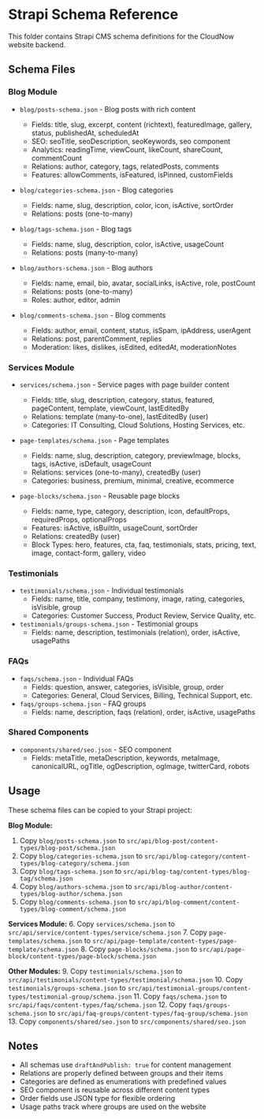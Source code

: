 # Strapi Schema Reference

This folder contains Strapi CMS schema definitions for the CloudNow website backend.

## Schema Files

### Blog Module
- `blog/posts-schema.json` - Blog posts with rich content
  - Fields: title, slug, excerpt, content (richtext), featuredImage, gallery, status, publishedAt, scheduledAt
  - SEO: seoTitle, seoDescription, seoKeywords, seo component
  - Analytics: readingTime, viewCount, likeCount, shareCount, commentCount
  - Relations: author, category, tags, relatedPosts, comments
  - Features: allowComments, isFeatured, isPinned, customFields

- `blog/categories-schema.json` - Blog categories
  - Fields: name, slug, description, color, icon, isActive, sortOrder
  - Relations: posts (one-to-many)

- `blog/tags-schema.json` - Blog tags
  - Fields: name, slug, description, color, isActive, usageCount
  - Relations: posts (many-to-many)

- `blog/authors-schema.json` - Blog authors
  - Fields: name, email, bio, avatar, socialLinks, isActive, role, postCount
  - Relations: posts (one-to-many)
  - Roles: author, editor, admin

- `blog/comments-schema.json` - Blog comments
  - Fields: author, email, content, status, isSpam, ipAddress, userAgent
  - Relations: post, parentComment, replies
  - Moderation: likes, dislikes, isEdited, editedAt, moderationNotes

### Services Module
- `services/schema.json` - Service pages with page builder content
  - Fields: title, slug, description, category, status, featured, pageContent, template, viewCount, lastEditedBy
  - Relations: template (many-to-one), lastEditedBy (user)
  - Categories: IT Consulting, Cloud Solutions, Hosting Services, etc.

- `page-templates/schema.json` - Page templates
  - Fields: name, slug, description, category, previewImage, blocks, tags, isActive, isDefault, usageCount
  - Relations: services (one-to-many), createdBy (user)
  - Categories: business, premium, minimal, creative, ecommerce

- `page-blocks/schema.json` - Reusable page blocks
  - Fields: name, type, category, description, icon, defaultProps, requiredProps, optionalProps
  - Features: isActive, isBuiltIn, usageCount, sortOrder
  - Relations: createdBy (user)
  - Block Types: hero, features, cta, faq, testimonials, stats, pricing, text, image, contact-form, gallery, video

### Testimonials
- `testimonials/schema.json` - Individual testimonials
  - Fields: name, title, company, testimony, image, rating, categories, isVisible, group
  - Categories: Customer Success, Product Review, Service Quality, etc.
- `testimonials/groups-schema.json` - Testimonial groups
  - Fields: name, description, testimonials (relation), order, isActive, usagePaths

### FAQs
- `faqs/schema.json` - Individual FAQs
  - Fields: question, answer, categories, isVisible, group, order
  - Categories: General, Cloud Services, Billing, Technical Support, etc.
- `faqs/groups-schema.json` - FAQ groups
  - Fields: name, description, faqs (relation), order, isActive, usagePaths

### Shared Components
- `components/shared/seo.json` - SEO component
  - Fields: metaTitle, metaDescription, keywords, metaImage, canonicalURL, ogTitle, ogDescription, ogImage, twitterCard, robots

## Usage

These schema files can be copied to your Strapi project:

**Blog Module:**
1. Copy `blog/posts-schema.json` to `src/api/blog-post/content-types/blog-post/schema.json`
2. Copy `blog/categories-schema.json` to `src/api/blog-category/content-types/blog-category/schema.json`
3. Copy `blog/tags-schema.json` to `src/api/blog-tag/content-types/blog-tag/schema.json`
4. Copy `blog/authors-schema.json` to `src/api/blog-author/content-types/blog-author/schema.json`
5. Copy `blog/comments-schema.json` to `src/api/blog-comment/content-types/blog-comment/schema.json`

**Services Module:**
6. Copy `services/schema.json` to `src/api/service/content-types/service/schema.json`
7. Copy `page-templates/schema.json` to `src/api/page-template/content-types/page-template/schema.json`
8. Copy `page-blocks/schema.json` to `src/api/page-block/content-types/page-block/schema.json`

**Other Modules:**
9. Copy `testimonials/schema.json` to `src/api/testimonials/content-types/testimonial/schema.json`
10. Copy `testimonials/groups-schema.json` to `src/api/testimonial-groups/content-types/testimonial-group/schema.json`
11. Copy `faqs/schema.json` to `src/api/faqs/content-types/faq/schema.json`
12. Copy `faqs/groups-schema.json` to `src/api/faq-groups/content-types/faq-group/schema.json`
13. Copy `components/shared/seo.json` to `src/components/shared/seo.json`

## Notes

- All schemas use `draftAndPublish: true` for content management
- Relations are properly defined between groups and their items
- Categories are defined as enumerations with predefined values
- SEO component is reusable across different content types
- Order fields use JSON type for flexible ordering
- Usage paths track where groups are used on the website

